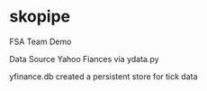 # skopipe
FSA Team Demo

Data Source Yahoo Fiances via ydata.py

yfinance.db created a persistent store for tick data

